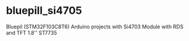 # bluepill_si4705
Bluepil (STM32F103C8T6) Arduino projects with Si4703 Module with RDS and TFT 1.8'' ST7735
